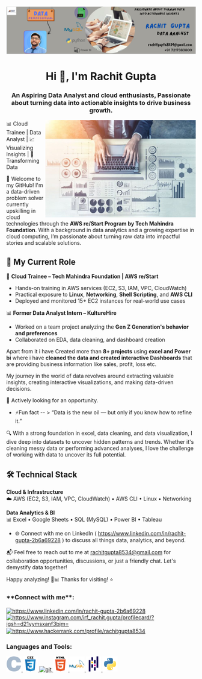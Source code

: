 ![logo](https://github.com/rachit7217/rachit7217/blob/main/Banner%20with%20photo%20arrow.png)

<h1 align="center">Hi 👋, I'm Rachit Gupta</h1>
<h3 align="center">An Aspiring Data Analyst and cloud enthusiasts, Passionate about turning data into actionable insights to drive business growth.</h3>
<img align="right" alt="coding" width="400" src="https://github.com/rachit7217/rachit7217/blob/main/Data-Analyst-in-2023-738x476.jpg">

 📊 Cloud Trainee | Data Analyst | 📈 Visualizing Insights | 🧮 Transforming Data

 🌟 Welcome to my GitHub! I'm a data-driven problem solver currently upskilling in cloud technologies through the **AWS re/Start Program by Tech Mahindra Foundation**. With a background in data analytics and a growing expertise in cloud computing, I’m passionate about turning raw data into impactful stories and scalable solutions.

 ## 🔧 My Current Role

🚀 **Cloud Trainee – Tech Mahindra Foundation | AWS re/Start**  
- Hands-on training in AWS services (EC2, S3, IAM, VPC, CloudWatch)  
- Practical exposure to **Linux**, **Networking**, **Shell Scripting**, and **AWS CLI**  
- Deployed and monitored 15+ EC2 instances for real-world use cases  


📊 **Former Data Analyst Intern – KultureHire**  
- Worked on a team project analyzing the **Gen Z Generation's behavior and preferences**  
- Collaborated on EDA, data cleaning, and dashboard creation

Apart from it i have Created more than **8+ projects**  using **excel and Power bi** where i have  **cleaned the data and created interactive Dashboards** that are providing business information like sales, profit, loss etc.  

My journey in the world of data revolves around extracting valuable insights, creating interactive visualizations, and making data-driven decisions.

💼 Actively looking for an opportunity.
 - ⚡Fun fact -- > “Data is the new oil — but only if you know how to refine it.”

🔍 With a strong foundation in excel, data cleaning, and data visualization, I dive deep into datasets to uncover hidden patterns and trends. Whether it's 
    cleaning messy data or performing advanced analyses, I love the challenge of working with data to uncover its full potential.

## 🛠️ Technical Stack

**Cloud & Infrastructure**  
☁️ AWS (EC2, S3, IAM, VPC, CloudWatch) • AWS CLI • Linux • Networking  

**Data Analytics & BI**  
📊 Excel • Google Sheets • SQL (MySQL) • Power BI • Tableau 

 - 🌐 Connect with me on LinkedIn ( https://www.linkedin.com/in/rachit-gupta-2b6a69228 ) to discuss all things data, analytics, and beyond.

📬 Feel free to reach out to me at rachitgupta8534@gmail.com for collaboration opportunities, discussions, or just a friendly chat. Let's demystify data together!

Happy analyzing! 🚀📊
Thanks for visiting! ⭐

<h3 align="left">**Connect with me**:</h3>
<p align="left">
<a href="https://linkedin.com/in/https://www.linkedin.com/in/rachit-gupta-2b6a69228" target="blank"><img align="center" src="https://raw.githubusercontent.com/rahuldkjain/github-profile-readme-generator/master/src/images/icons/Social/linked-in-alt.svg" alt="https://www.linkedin.com/in/rachit-gupta-2b6a69228" height="30" width="40" /></a>
<a href="https://instagram.com/https://www.instagram.com/irf_rachit.gupta/profilecard/?igsh=d21yymsxanf3bjm=" target="blank"><img align="center" src="https://raw.githubusercontent.com/rahuldkjain/github-profile-readme-generator/master/src/images/icons/Social/instagram.svg" alt="https://www.instagram.com/irf_rachit.gupta/profilecard/?igsh=d21yymsxanf3bjm=" height="30" width="40" /></a>
<a href="https://www.hackerrank.com/https://www.hackerrank.com/profile/rachitgupta8534" target="blank"><img align="center" src="https://raw.githubusercontent.com/rahuldkjain/github-profile-readme-generator/master/src/images/icons/Social/hackerrank.svg" alt="https://www.hackerrank.com/profile/rachitgupta8534" height="30" width="40" /></a>
</p>

<h3 align="left">Languages and Tools:</h3>
<p align="left"> <a href="https://www.cprogramming.com/" target="_blank" rel="noreferrer"> <img src="https://raw.githubusercontent.com/devicons/devicon/master/icons/c/c-original.svg" alt="c" width="40" height="40"/> </a> <a href="https://www.w3schools.com/css/" target="_blank" rel="noreferrer"> <img src="https://raw.githubusercontent.com/devicons/devicon/master/icons/css3/css3-original-wordmark.svg" alt="css3" width="40" height="40"/> </a> <a href="https://git-scm.com/" target="_blank" rel="noreferrer"> <img src="https://www.vectorlogo.zone/logos/git-scm/git-scm-icon.svg" alt="git" width="40" height="40"/> </a> <a href="https://www.w3.org/html/" target="_blank" rel="noreferrer"> <img src="https://raw.githubusercontent.com/devicons/devicon/master/icons/html5/html5-original-wordmark.svg" alt="html5" width="40" height="40"/> </a> <a href="https://www.mysql.com/" target="_blank" rel="noreferrer"> <img src="https://raw.githubusercontent.com/devicons/devicon/master/icons/mysql/mysql-original-wordmark.svg" alt="mysql" width="40" height="40"/> </a> <a href="https://pandas.pydata.org/" target="_blank" rel="noreferrer"> <img src="https://raw.githubusercontent.com/devicons/devicon/2ae2a900d2f041da66e950e4d48052658d850630/icons/pandas/pandas-original.svg" alt="pandas" width="40" height="40"/> </a> <a href="https://www.python.org" target="_blank" rel="noreferrer"> <img src="https://raw.githubusercontent.com/devicons/devicon/master/icons/python/python-original.svg" alt="python" width="40" height="40"/> </a> </p>
